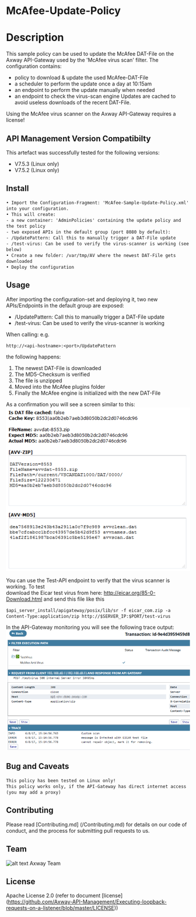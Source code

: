 # McAfee-Update-Policy

# Description
This sample policy can be used to update the McAfee DAT-File on the Axway API-Gateway used by the 'McAfee virus scan' filter.
The configuration contains:
- policy to download & update the used McAfee-DAT-File
- a scheduler to perform the update once a day at 10:15am
- an endpoint to perform the update manually when needed
- an endpoint to check the virus-scan engine
Updates are cached to avoid useless downloads of the recent DAT-File.

Using the McAfee virus scanner on the Axway API-Gateway requires a license!

## API Management Version Compatibilty
This artefact was successfully tested for the following versions:
- V7.5.3 (Linux only)
- V7.5.2 (Linux only)


## Install

```
• Import the Configuration-Fragment: 'McAfee-Sample-Update-Policy.xml' into your configuration.
• This will create:
- a new container: 'AdminPolicies' containing the update policy and the test policy
- two exposed APIs in the default group (port 8080 by default):
- /UpdatePattern: Call this to manually trigger a DAT-File update
- /test-virus: Can be used to verify the virus-scanner is working (see below)
• Create a new folder: /var/tmp/AV where the newest DAT-File gets downloaded
• Deploy the configuration
```

## Usage

After importing the configuration-set and deploying it, two new APIs/Endpoints in the default group are exposed:
- /UpdatePattern: Call this to manually trigger a DAT-File update
- /test-virus: Can be used to verify the virus-scanner is working

When calling: e.g. 
```
http://<api-hostname>:<port>/UpdatePattern 
```
the following happens:
1. The newest DAT-File is downloaded
2. The MD5-Checksum is verified
3. The file is unzipped
4. Moved into the McAfee plugins folder
5. Finally the McAfee engine is initialized with the new DAT-File

As a confirmation you will see a screen similar to this:
![Update successful](https://github.com/Axway-API-Management-Plus/McAfee-Update-Policy/blob/master/images/Update-McAfee-Libraries-successful.png)

You can use the Test-API endpoint to verify that the virus scanner is working. To test  
download the Eicar test virus from here: http://eicar.org/85-0-Download.html and send this file like this
```
$api_server_install/apigateway/posix/lib/sr -f eicar_com.zip -a Content-Type:application/zip http://$SERVER_IP:$PORT/test-virus
```
In the API-Gateway monitoring you will see the following trace output:
![Trace output](https://github.com/Axway-API-Management-Plus/McAfee-Update-Policy/blob/master/images/McAfee-Virus-Scan-Test.png)

## Bug and Caveats

```
This policy has been tested on Linux only!
This policy works only, if the API-Gateway has direct internet access (you may add a proxy)
```

## Contributing

Please read [Contributing.md] (/Contributing.md) for details on our code of conduct, and the process for submitting pull requests to us.

## Team

![alt text][Axwaylogo] Axway Team

[Axwaylogo]: https://github.com/Axway-API-Management/Common/blob/master/img/AxwayLogoSmall.png  "Axway logo"


## License
Apache License 2.0 (refer to document [license] (https://github.com/Axway-API-Management/Executing-loopback-requests-on-a-listener/blob/master/LICENSE))

